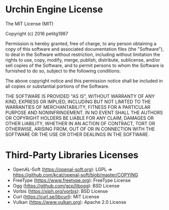 # Urchin Engine License
The MIT License (MIT)

Copyright (c) 2016 petitg1987

Permission is hereby granted, free of charge, to any person obtaining a copy
of this software and associated documentation files (the "Software"), to deal
in the Software without restriction, including without limitation the rights
to use, copy, modify, merge, publish, distribute, sublicense, and/or sell
copies of the Software, and to permit persons to whom the Software is
furnished to do so, subject to the following conditions:

The above copyright notice and this permission notice shall be included in all
copies or substantial portions of the Software.

THE SOFTWARE IS PROVIDED "AS IS", WITHOUT WARRANTY OF ANY KIND, EXPRESS OR
IMPLIED, INCLUDING BUT NOT LIMITED TO THE WARRANTIES OF MERCHANTABILITY,
FITNESS FOR A PARTICULAR PURPOSE AND NONINFRINGEMENT. IN NO EVENT SHALL THE
AUTHORS OR COPYRIGHT HOLDERS BE LIABLE FOR ANY CLAIM, DAMAGES OR OTHER
LIABILITY, WHETHER IN AN ACTION OF CONTRACT, TORT OR OTHERWISE, ARISING FROM,
OUT OF OR IN CONNECTION WITH THE SOFTWARE OR THE USE OR OTHER DEALINGS IN THE
SOFTWARE.

# Third-Party Libraries Licenses
- OpenAL-Soft (https://openal-soft.org): LGPL => https://github.com/kcat/openal-soft/blob/master/COPYING
- FreeType (https://www.freetype.org): FreeType License
- Ogg (https://github.com/gcp/libogg): BSD License
- Vorbis (https://xiph.org/vorbis): BSD License
- Curl (https://curl.se/libcurl): MIT License
- Vulkan (https://www.vulkan.org): Apache 2.0 License